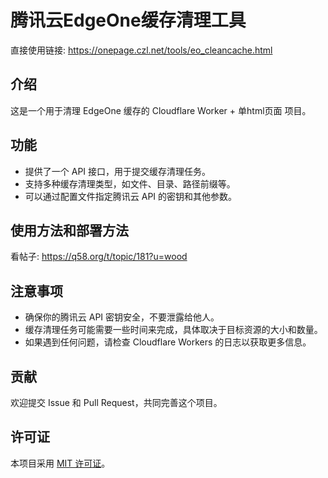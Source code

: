 # 腾讯云EdgeOne缓存清理工具

直接使用链接: https://onepage.czl.net/tools/eo_cleancache.html

## 介绍
这是一个用于清理 EdgeOne 缓存的 Cloudflare Worker + 单html页面 项目。

## 功能

- 提供了一个 API 接口，用于提交缓存清理任务。
- 支持多种缓存清理类型，如文件、目录、路径前缀等。
- 可以通过配置文件指定腾讯云 API 的密钥和其他参数。

## 使用方法和部署方法

看帖子: https://q58.org/t/topic/181?u=wood

## 注意事项

- 确保你的腾讯云 API 密钥安全，不要泄露给他人。
- 缓存清理任务可能需要一些时间来完成，具体取决于目标资源的大小和数量。
- 如果遇到任何问题，请检查 Cloudflare Workers 的日志以获取更多信息。

## 贡献

欢迎提交 Issue 和 Pull Request，共同完善这个项目。

## 许可证

本项目采用 [MIT 许可证](LICENSE)。
